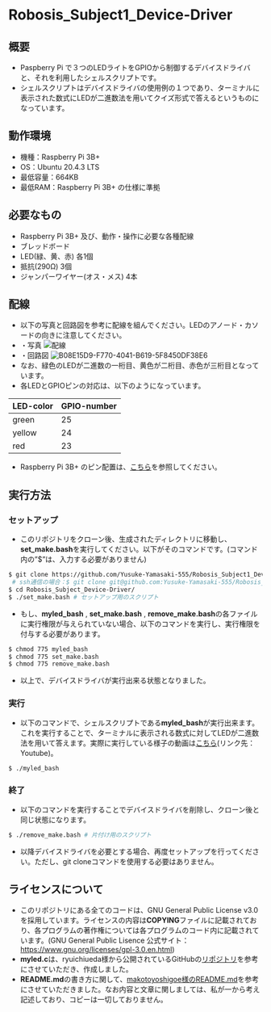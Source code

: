 # Robosis_Subject1_Device-Driver
## 概要
- Paspberry Pi で３つのLEDライトをGPIOから制御するデバイスドライバと、それを利用したシェルスクリプトです。
- シェルスクリプトはデバイスドライバの使用例の１つであり、ターミナルに表示された数式にLEDが二進数法を用いてクイズ形式で答えるというものになっています。

## 動作環境
- 機種：Raspberry Pi 3B+
- OS：Ubuntu 20.4.3 LTS
- 最低容量：664KB
- 最低RAM：Raspberry Pi 3B+ の仕様に準拠

## 必要なもの
- Raspberry Pi 3B+ 及び、動作・操作に必要な各種配線
- ブレッドボード
- LED(緑、黄、赤) 各1個
- 抵抗(290Ω) 3個
- ジャンパーワイヤー(オス・メス) 4本

## 配線
- 以下の写真と回路図を参考に配線を組んでください。LEDのアノード・カソードの向きに注意してください。
- ・写真
![配線](https://user-images.githubusercontent.com/91410662/145711824-d8f3b4e5-b558-4ea0-ba32-56ebfa7426cb.jpg)
- ・回路図
![B08E15D9-F770-4041-B619-5F8450DF38E6](https://user-images.githubusercontent.com/91410662/146053105-2e083db8-648e-44da-b861-bc75b89fbb44.jpeg)
- なお、緑色のLEDが二進数の一桁目、黄色が二桁目、赤色が三桁目となっています。
- 各LEDとGPIOピンの対応は、以下のようになっています。

| LED-color | GPIO-number |
| --- | --- |
| green | 25 |
| yellow | 24 |
| red | 23 |

- Raspberry Pi 3B+ のピン配置は、[こちら](https://www.raspberrypi.com/documentation/computers/os.html#gpio-and-the-40-pin-header)を参照してください。

## 実行方法
### セットアップ
- このリポジトリをクローン後、生成されたディレクトリに移動し、**set_make.bash**を実行してください。以下がそのコマンドです。(コマンド内の”$”は、入力する必要がありません)
```sh
$ git clone https://github.com/Yusuke-Yamasaki-555/Robosis_Subject1_Device-Driver.git # https通信の場合
 # ssh通信の場合：$ git clone git@github.com:Yusuke-Yamasaki-555/Robosis_Subject1_Device-Driver.git
$ cd Robosis_Subject_Device-Driver/
$ ./set_make.bash # セットアップ用のスクリプト
```
- もし、**myled_bash** , **set_make.bash** , **remove_make.bash**の各ファイルに実行権限が与えられていない場合、以下のコマンドを実行し、実行権限を付与する必要があります。
```sh
$ chmod 775 myled_bash
$ chmod 775 set_make.bash
$ chmod 775 remove_make.bash
```
- 以上で、デバイスドライバが実行出来る状態となりました。

### 実行
- 以下のコマンドで、シェルスクリプトである**myled_bash**が実行出来ます。これを実行することで、ターミナルに表示される数式に対してLEDが二進数法を用いて答えます。実際に実行している様子の動画は[こちら](https://youtu.be/_6jM9WL6Hgo****)(リンク先：Youtube)。
```sh
$ ./myled_bash
```

### 終了
- 以下のコマンドを実行することでデバイスドライバを削除し、クローン後と同じ状態になります。
```sh
$ ./remove_make.bash # 片付け用のスクリプト
```
- 以降デバイスドライバを必要とする場合、再度セットアップを行ってください。ただし、git cloneコマンドを使用する必要はありません。

## ライセンスについて
- このリポジトリにある全てのコードは、GNU General Public License v3.0 を採用しています。ライセンスの内容は**COPYING**ファイルに記載されており、各プログラムの著作権については各プログラムのコード内に記載されています。(GNU General Public Lisence 公式サイト：https://www.gnu.org/licenses/gpl-3.0.en.html)
- **myled.c**は、ryuichiueda様から公開されているGitHubの[リポジトリ](https://github.com/ryuichiueda/robosys2020/blob/master/md/device_driver.md)を参考にさせていただき、作成しました。
- **README.md**の書き方に関して、[makotoyoshigoe様のREADME.md](https://github.com/makotoyoshigoe/RobotSystem2021_DeviceDriver)を参考にさせていただきました。なお内容と文章に関しましては、私が一から考え記述しており、コピーは一切しておりません。

